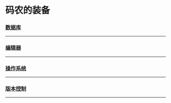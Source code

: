 码农的装备
==========

### [数据库](database/index)

---

### [编辑器](editor/index)

---

### [操作系统](os/index)

---

### [版本控制](revision-control/index)

---
